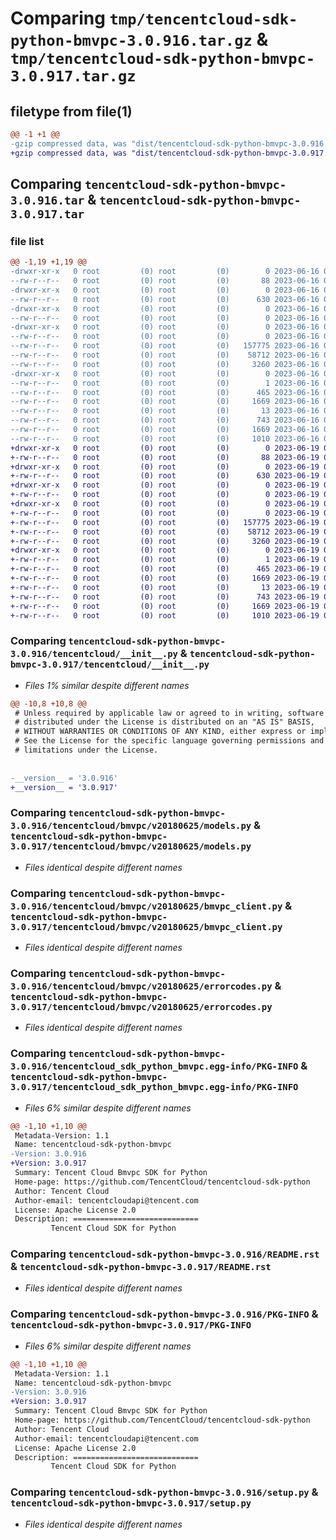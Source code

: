 # Comparing `tmp/tencentcloud-sdk-python-bmvpc-3.0.916.tar.gz` & `tmp/tencentcloud-sdk-python-bmvpc-3.0.917.tar.gz`

## filetype from file(1)

```diff
@@ -1 +1 @@
-gzip compressed data, was "dist/tencentcloud-sdk-python-bmvpc-3.0.916.tar", last modified: Fri Jun 16 00:27:57 2023, max compression
+gzip compressed data, was "dist/tencentcloud-sdk-python-bmvpc-3.0.917.tar", last modified: Mon Jun 19 00:18:57 2023, max compression
```

## Comparing `tencentcloud-sdk-python-bmvpc-3.0.916.tar` & `tencentcloud-sdk-python-bmvpc-3.0.917.tar`

### file list

```diff
@@ -1,19 +1,19 @@
-drwxr-xr-x   0 root         (0) root         (0)        0 2023-06-16 00:27:57.000000 tencentcloud-sdk-python-bmvpc-3.0.916/
--rw-r--r--   0 root         (0) root         (0)       88 2023-06-16 00:27:57.000000 tencentcloud-sdk-python-bmvpc-3.0.916/setup.cfg
-drwxr-xr-x   0 root         (0) root         (0)        0 2023-06-16 00:27:57.000000 tencentcloud-sdk-python-bmvpc-3.0.916/tencentcloud/
--rw-r--r--   0 root         (0) root         (0)      630 2023-06-16 00:27:57.000000 tencentcloud-sdk-python-bmvpc-3.0.916/tencentcloud/__init__.py
-drwxr-xr-x   0 root         (0) root         (0)        0 2023-06-16 00:27:57.000000 tencentcloud-sdk-python-bmvpc-3.0.916/tencentcloud/bmvpc/
--rw-r--r--   0 root         (0) root         (0)        0 2023-06-16 00:27:57.000000 tencentcloud-sdk-python-bmvpc-3.0.916/tencentcloud/bmvpc/__init__.py
-drwxr-xr-x   0 root         (0) root         (0)        0 2023-06-16 00:27:57.000000 tencentcloud-sdk-python-bmvpc-3.0.916/tencentcloud/bmvpc/v20180625/
--rw-r--r--   0 root         (0) root         (0)        0 2023-06-16 00:27:57.000000 tencentcloud-sdk-python-bmvpc-3.0.916/tencentcloud/bmvpc/v20180625/__init__.py
--rw-r--r--   0 root         (0) root         (0)   157775 2023-06-16 00:27:57.000000 tencentcloud-sdk-python-bmvpc-3.0.916/tencentcloud/bmvpc/v20180625/models.py
--rw-r--r--   0 root         (0) root         (0)    58712 2023-06-16 00:27:57.000000 tencentcloud-sdk-python-bmvpc-3.0.916/tencentcloud/bmvpc/v20180625/bmvpc_client.py
--rw-r--r--   0 root         (0) root         (0)     3260 2023-06-16 00:27:57.000000 tencentcloud-sdk-python-bmvpc-3.0.916/tencentcloud/bmvpc/v20180625/errorcodes.py
-drwxr-xr-x   0 root         (0) root         (0)        0 2023-06-16 00:27:57.000000 tencentcloud-sdk-python-bmvpc-3.0.916/tencentcloud_sdk_python_bmvpc.egg-info/
--rw-r--r--   0 root         (0) root         (0)        1 2023-06-16 00:27:57.000000 tencentcloud-sdk-python-bmvpc-3.0.916/tencentcloud_sdk_python_bmvpc.egg-info/dependency_links.txt
--rw-r--r--   0 root         (0) root         (0)      465 2023-06-16 00:27:57.000000 tencentcloud-sdk-python-bmvpc-3.0.916/tencentcloud_sdk_python_bmvpc.egg-info/SOURCES.txt
--rw-r--r--   0 root         (0) root         (0)     1669 2023-06-16 00:27:57.000000 tencentcloud-sdk-python-bmvpc-3.0.916/tencentcloud_sdk_python_bmvpc.egg-info/PKG-INFO
--rw-r--r--   0 root         (0) root         (0)       13 2023-06-16 00:27:57.000000 tencentcloud-sdk-python-bmvpc-3.0.916/tencentcloud_sdk_python_bmvpc.egg-info/top_level.txt
--rw-r--r--   0 root         (0) root         (0)      743 2023-06-16 00:27:57.000000 tencentcloud-sdk-python-bmvpc-3.0.916/README.rst
--rw-r--r--   0 root         (0) root         (0)     1669 2023-06-16 00:27:57.000000 tencentcloud-sdk-python-bmvpc-3.0.916/PKG-INFO
--rw-r--r--   0 root         (0) root         (0)     1010 2023-06-16 00:27:57.000000 tencentcloud-sdk-python-bmvpc-3.0.916/setup.py
+drwxr-xr-x   0 root         (0) root         (0)        0 2023-06-19 00:18:57.000000 tencentcloud-sdk-python-bmvpc-3.0.917/
+-rw-r--r--   0 root         (0) root         (0)       88 2023-06-19 00:18:57.000000 tencentcloud-sdk-python-bmvpc-3.0.917/setup.cfg
+drwxr-xr-x   0 root         (0) root         (0)        0 2023-06-19 00:18:57.000000 tencentcloud-sdk-python-bmvpc-3.0.917/tencentcloud/
+-rw-r--r--   0 root         (0) root         (0)      630 2023-06-19 00:18:57.000000 tencentcloud-sdk-python-bmvpc-3.0.917/tencentcloud/__init__.py
+drwxr-xr-x   0 root         (0) root         (0)        0 2023-06-19 00:18:57.000000 tencentcloud-sdk-python-bmvpc-3.0.917/tencentcloud/bmvpc/
+-rw-r--r--   0 root         (0) root         (0)        0 2023-06-19 00:18:57.000000 tencentcloud-sdk-python-bmvpc-3.0.917/tencentcloud/bmvpc/__init__.py
+drwxr-xr-x   0 root         (0) root         (0)        0 2023-06-19 00:18:57.000000 tencentcloud-sdk-python-bmvpc-3.0.917/tencentcloud/bmvpc/v20180625/
+-rw-r--r--   0 root         (0) root         (0)        0 2023-06-19 00:18:57.000000 tencentcloud-sdk-python-bmvpc-3.0.917/tencentcloud/bmvpc/v20180625/__init__.py
+-rw-r--r--   0 root         (0) root         (0)   157775 2023-06-19 00:18:57.000000 tencentcloud-sdk-python-bmvpc-3.0.917/tencentcloud/bmvpc/v20180625/models.py
+-rw-r--r--   0 root         (0) root         (0)    58712 2023-06-19 00:18:57.000000 tencentcloud-sdk-python-bmvpc-3.0.917/tencentcloud/bmvpc/v20180625/bmvpc_client.py
+-rw-r--r--   0 root         (0) root         (0)     3260 2023-06-19 00:18:57.000000 tencentcloud-sdk-python-bmvpc-3.0.917/tencentcloud/bmvpc/v20180625/errorcodes.py
+drwxr-xr-x   0 root         (0) root         (0)        0 2023-06-19 00:18:57.000000 tencentcloud-sdk-python-bmvpc-3.0.917/tencentcloud_sdk_python_bmvpc.egg-info/
+-rw-r--r--   0 root         (0) root         (0)        1 2023-06-19 00:18:57.000000 tencentcloud-sdk-python-bmvpc-3.0.917/tencentcloud_sdk_python_bmvpc.egg-info/dependency_links.txt
+-rw-r--r--   0 root         (0) root         (0)      465 2023-06-19 00:18:57.000000 tencentcloud-sdk-python-bmvpc-3.0.917/tencentcloud_sdk_python_bmvpc.egg-info/SOURCES.txt
+-rw-r--r--   0 root         (0) root         (0)     1669 2023-06-19 00:18:57.000000 tencentcloud-sdk-python-bmvpc-3.0.917/tencentcloud_sdk_python_bmvpc.egg-info/PKG-INFO
+-rw-r--r--   0 root         (0) root         (0)       13 2023-06-19 00:18:57.000000 tencentcloud-sdk-python-bmvpc-3.0.917/tencentcloud_sdk_python_bmvpc.egg-info/top_level.txt
+-rw-r--r--   0 root         (0) root         (0)      743 2023-06-19 00:18:57.000000 tencentcloud-sdk-python-bmvpc-3.0.917/README.rst
+-rw-r--r--   0 root         (0) root         (0)     1669 2023-06-19 00:18:57.000000 tencentcloud-sdk-python-bmvpc-3.0.917/PKG-INFO
+-rw-r--r--   0 root         (0) root         (0)     1010 2023-06-19 00:18:57.000000 tencentcloud-sdk-python-bmvpc-3.0.917/setup.py
```

### Comparing `tencentcloud-sdk-python-bmvpc-3.0.916/tencentcloud/__init__.py` & `tencentcloud-sdk-python-bmvpc-3.0.917/tencentcloud/__init__.py`

 * *Files 1% similar despite different names*

```diff
@@ -10,8 +10,8 @@
 # Unless required by applicable law or agreed to in writing, software
 # distributed under the License is distributed on an "AS IS" BASIS,
 # WITHOUT WARRANTIES OR CONDITIONS OF ANY KIND, either express or implied.
 # See the License for the specific language governing permissions and
 # limitations under the License.
 
 
-__version__ = '3.0.916'
+__version__ = '3.0.917'
```

### Comparing `tencentcloud-sdk-python-bmvpc-3.0.916/tencentcloud/bmvpc/v20180625/models.py` & `tencentcloud-sdk-python-bmvpc-3.0.917/tencentcloud/bmvpc/v20180625/models.py`

 * *Files identical despite different names*

### Comparing `tencentcloud-sdk-python-bmvpc-3.0.916/tencentcloud/bmvpc/v20180625/bmvpc_client.py` & `tencentcloud-sdk-python-bmvpc-3.0.917/tencentcloud/bmvpc/v20180625/bmvpc_client.py`

 * *Files identical despite different names*

### Comparing `tencentcloud-sdk-python-bmvpc-3.0.916/tencentcloud/bmvpc/v20180625/errorcodes.py` & `tencentcloud-sdk-python-bmvpc-3.0.917/tencentcloud/bmvpc/v20180625/errorcodes.py`

 * *Files identical despite different names*

### Comparing `tencentcloud-sdk-python-bmvpc-3.0.916/tencentcloud_sdk_python_bmvpc.egg-info/PKG-INFO` & `tencentcloud-sdk-python-bmvpc-3.0.917/tencentcloud_sdk_python_bmvpc.egg-info/PKG-INFO`

 * *Files 6% similar despite different names*

```diff
@@ -1,10 +1,10 @@
 Metadata-Version: 1.1
 Name: tencentcloud-sdk-python-bmvpc
-Version: 3.0.916
+Version: 3.0.917
 Summary: Tencent Cloud Bmvpc SDK for Python
 Home-page: https://github.com/TencentCloud/tencentcloud-sdk-python
 Author: Tencent Cloud
 Author-email: tencentcloudapi@tencent.com
 License: Apache License 2.0
 Description: ============================
         Tencent Cloud SDK for Python
```

### Comparing `tencentcloud-sdk-python-bmvpc-3.0.916/README.rst` & `tencentcloud-sdk-python-bmvpc-3.0.917/README.rst`

 * *Files identical despite different names*

### Comparing `tencentcloud-sdk-python-bmvpc-3.0.916/PKG-INFO` & `tencentcloud-sdk-python-bmvpc-3.0.917/PKG-INFO`

 * *Files 6% similar despite different names*

```diff
@@ -1,10 +1,10 @@
 Metadata-Version: 1.1
 Name: tencentcloud-sdk-python-bmvpc
-Version: 3.0.916
+Version: 3.0.917
 Summary: Tencent Cloud Bmvpc SDK for Python
 Home-page: https://github.com/TencentCloud/tencentcloud-sdk-python
 Author: Tencent Cloud
 Author-email: tencentcloudapi@tencent.com
 License: Apache License 2.0
 Description: ============================
         Tencent Cloud SDK for Python
```

### Comparing `tencentcloud-sdk-python-bmvpc-3.0.916/setup.py` & `tencentcloud-sdk-python-bmvpc-3.0.917/setup.py`

 * *Files identical despite different names*

